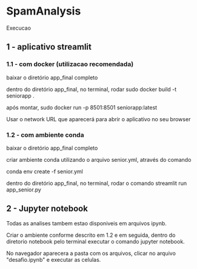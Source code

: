 # SpamAnalysis

Execucao

## 1 - aplicativo streamlit

### 1.1 - com docker (utilizacao recomendada)

baixar o diretório app_final completo

dentro do diretório app_final, no terminal, rodar sudo docker build -t seniorapp .

após montar, sudo docker run -p 8501:8501 seniorapp:latest

Usar o network URL que aparecerá para abrir o aplicativo no seu browser

### 1.2 - com ambiente conda

baixar o diretório app_final completo

criar ambiente conda utilizando o arquivo senior.yml, através do comando

conda env create -f senior.yml

dentro do diretório app_final, no terminal, rodar o comando streamlit run app_senior.py

## 2 -  Jupyter notebook

Todas as analises tambem estao disponiveis em arquivos ipynb. 

Criar o ambiente conforme descrito em 1.2 e em seguida, dentro do diretorio notebook pelo terminal executar o comando jupyter notebook.

No navegador aparecera a pasta com os arquivos, clicar no arquivo "desafio.ipynb" e executar as celulas.
